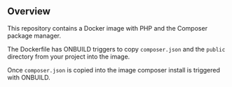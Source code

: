 ## Overview

This repository contains a Docker image with PHP and the
Composer package manager.

The Dockerfile has ONBUILD triggers to copy `composer.json` and
the `public` directory from your project into the image.

Once `composer.json` is copied into the image composer install
is triggered with ONBUILD.
